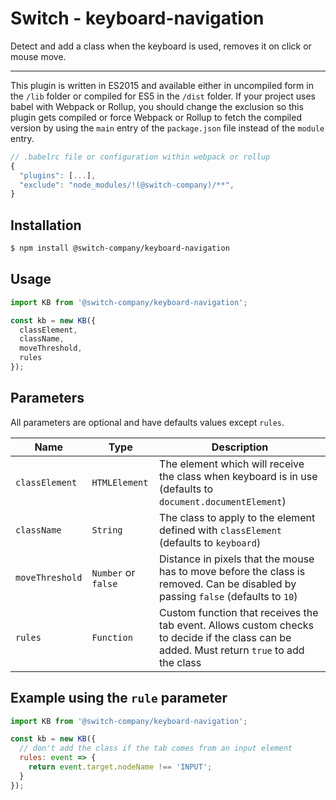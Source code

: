 # Switch - keyboard-navigation

Detect and add a class when the keyboard is used, removes it on click or mouse move.

---

This plugin is written in ES2015 and available either in uncompiled form in the `/lib` folder or compiled for ES5 in the `/dist` folder. If your project uses babel with Webpack or Rollup, you should change the exclusion so this plugin gets compiled or force Webpack or Rollup to fetch the compiled version by using the `main` entry of the `package.json` file instead of the `module` entry.

```js
// .babelrc file or configuration within webpack or rollup
{
  "plugins": [...],
  "exclude": "node_modules/!(@switch-company)/**",
}
```

## Installation

```bash
$ npm install @switch-company/keyboard-navigation
```

## Usage

```js
import KB from '@switch-company/keyboard-navigation';

const kb = new KB({
  classElement,
  className,
  moveThreshold,
  rules
});
```

## Parameters

All parameters are optional and have defaults values except `rules`.

| Name            | Type                | Description |
|-----------------|---------------      |-------------|
| `classElement`  | `HTMLElement`       | The element which will receive the class when keyboard is in use (defaults to `document.documentElement`) |
| `className`     | `String`            | The class to apply to the element defined with `classElement` (defaults to `keyboard`) |
| `moveThreshold` | `Number` or `false` | Distance in pixels that the mouse has to move before the class is removed. Can be disabled by passing `false` (defaults to `10`) |
| `rules`         | `Function`          | Custom function that receives the tab event. Allows custom checks to decide if the class can be added. Must return `true` to add the class |

## Example using the `rule` parameter

```js
import KB from '@switch-company/keyboard-navigation';

const kb = new KB({
  // don't add the class if the tab comes from an input element
  rules: event => {
    return event.target.nodeName !== 'INPUT';
  }
});
```
